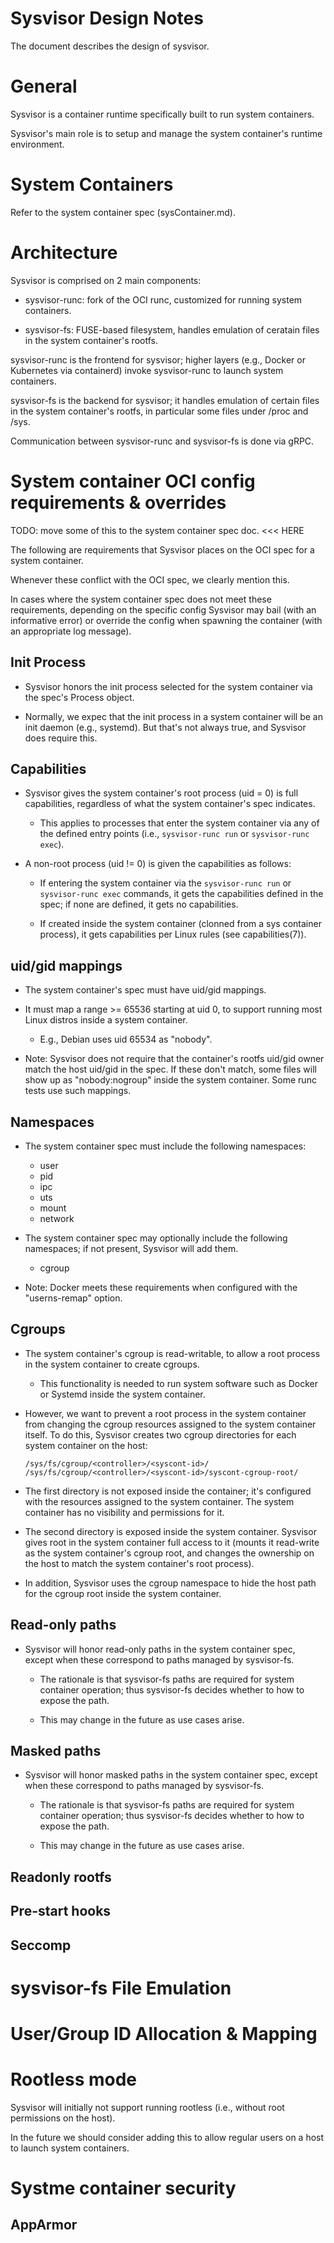 Sysvisor Design Notes
=====================

The document describes the design of sysvisor.

# General

Sysvisor is a container runtime specifically built to run system
containers.

Sysvisor's main role is to setup and manage the system container's
runtime environment.

# System Containers

Refer to the system container spec (sysContainer.md).

# Architecture

Sysvisor is comprised on 2 main components:

* sysvisor-runc: fork of the OCI runc, customized for running system containers.

* sysvisor-fs: FUSE-based filesystem, handles emulation of ceratain
  files in the system container's rootfs.

sysvisor-runc is the frontend for sysvisor; higher layers (e.g.,
Docker or Kubernetes via containerd) invoke sysvisor-runc to
launch system containers.

sysvisor-fs is the backend for sysvisor; it handles emulation of
certain files in the system container's rootfs, in particular
some files under /proc and /sys.

Communication between sysvisor-runc and sysvisor-fs is done
via gRPC.

# System container OCI config requirements & overrides


TODO: move some of this to the system container spec doc.   <<< HERE



The following are requirements that Sysvisor places on the OCI spec
for a system container.

Whenever these conflict with the OCI spec, we clearly mention this.

In cases where the system container spec does not meet these
requirements, depending on the specific config Sysvisor may
bail (with an informative error) or override the config when
spawning the container (with an appropriate log message).

## Init Process

* Sysvisor honors the init process selected for the
  system container via the spec's Process object.

* Normally, we expec that the init process in a system
  container will be an init daemon (e.g., systemd). But
  that's not always true, and Sysvisor does require this.

## Capabilities

* Sysvisor gives the system container's root process (uid = 0) is
  full capabilities, regardless of what the system container's
  spec indicates.

  - This applies to processes that enter the system container via any
    of the defined entry points (i.e., `sysvisor-runc run` or
    `sysvisor-runc exec`).

* A non-root process (uid != 0) is given the capabilities as follows:

  - If entering the system container via the `sysvisor-runc run` or
    `sysvisor-runc exec` commands, it gets the capabilities defined
    in the spec; if none are defined, it gets no capabilities.

  - If created inside the system container (clonned from a sys
    container process), it gets capabilities per Linux rules
    (see capabilities(7)).


## uid/gid mappings

* The system container's spec must have uid/gid mappings.

* It must map a range >= 65536 starting at uid 0, to support running most
  Linux distros inside a system container.

  - E.g., Debian uses uid 65534 as "nobody".

* Note: Sysvisor does not require that the container's rootfs
  uid/gid owner match the host uid/gid in the spec. If these don't
  match, some files will show up as "nobody:nogroup" inside the system
  container. Some runc tests use such mappings.

## Namespaces

* The system container spec must include the following namespaces:

  - user
  - pid
  - ipc
  - uts
  - mount
  - network

* The system container spec may optionally include the
  following namespaces; if not present, Sysvisor will add them.

  - cgroup

* Note: Docker meets these requirements when configured with the
  "userns-remap" option.

## Cgroups

* The system container's cgroup is read-writable, to allow a root
  process in the system container to create cgroups.

  - This functionality is needed to run system software such as Docker
    or Systemd inside the system container.

* However, we want to prevent a root process in the system container
  from changing the cgroup resources assigned to the system container
  itself. To do this, Sysvisor creates two cgroup directories
  for each system container on the host:

  `/sys/fs/cgroup/<controller>/<syscont-id>/`
  `/sys/fs/cgroup/<controller>/<syscont-id>/syscont-cgroup-root/`

* The first directory is not exposed inside the container; it's
  configured with the resources assigned to the system container.
  The system container has no visibility and permissions for it.

* The second directory is exposed inside the system container.
  Sysvisor gives root in the system container full access to it
  (mounts it read-write as the system container's cgroup root,
  and changes the ownership on the host to match the system
  container's root process).

* In addition, Sysvisor uses the cgroup namespace to hide the host
  path for the cgroup root inside the system container.

## Read-only paths

* Sysvisor will honor read-only paths in the system container
  spec, except when these correspond to paths managed by
  sysvisor-fs.

  - The rationale is that sysvisor-fs paths are required for system
    container operation; thus sysvisor-fs decides whether to
    how to expose the path.

  - This may change in the future as use cases arise.

## Masked paths

* Sysvisor will honor masked paths in the system container
  spec, except when these correspond to paths managed by
  sysvisor-fs.

  - The rationale is that sysvisor-fs paths are required for system
    container operation; thus sysvisor-fs decides whether to
    how to expose the path.

  - This may change in the future as use cases arise.

## Readonly rootfs

## Pre-start hooks

## Seccomp


# sysvisor-fs File Emulation


# User/Group ID Allocation & Mapping


# Rootless mode

Sysvisor will initially not support running rootless (i.e.,
without root permissions on the host).

In the future we should consider adding this to allow regular
users on a host to launch system containers.


# Systme container security

## AppArmor
